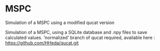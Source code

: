 # MSPC
Simulation of a MSPC using a modified qucat version

Simulation of a MSPC, using a SQLite database and .npy files to save calculated values. 
'normalized' branch of qucat required, available here : https://github.com/HHeda/qucat.git
